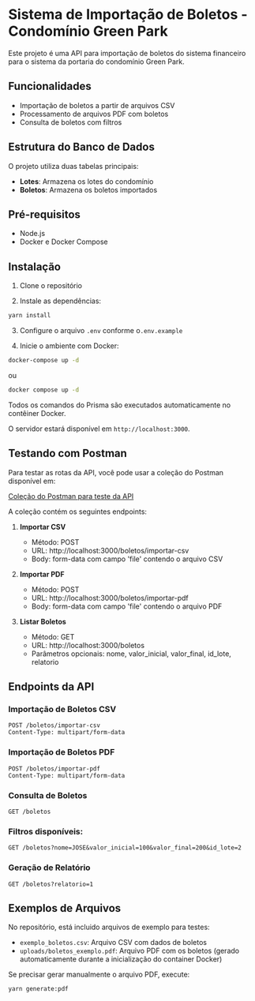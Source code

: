 # Sistema de Importação de Boletos - Condomínio Green Park

Este projeto é uma API para importação de boletos do sistema financeiro para o sistema da portaria do condomínio Green Park.

## Funcionalidades

- Importação de boletos a partir de arquivos CSV
- Processamento de arquivos PDF com boletos
- Consulta de boletos com filtros

## Estrutura do Banco de Dados

O projeto utiliza duas tabelas principais:

- **Lotes**: Armazena os lotes do condomínio
- **Boletos**: Armazena os boletos importados

## Pré-requisitos

- Node.js
- Docker e Docker Compose

## Instalação

1. Clone o repositório


2. Instale as dependências:
```bash
yarn install
```

3. Configure o arquivo `.env` conforme o`.env.example`


4. Inicie o ambiente com Docker:
```bash
docker-compose up -d
```
ou
```bash
docker compose up -d
```

Todos os comandos do Prisma são executados automaticamente no contêiner Docker.

O servidor estará disponível em `http://localhost:3000`.

## Testando com Postman

Para testar as rotas da API, você pode usar a coleção do Postman disponível em:

[Coleção do Postman para teste da API](https://www.postman.com/claytonlopes/workspace/portaria/collection/8471619-f8da4746-b701-4b6f-af00-c0ec2420fddc?action=share&creator=8471619)

A coleção contém os seguintes endpoints:

1. **Importar CSV**
   - Método: POST
   - URL: http://localhost:3000/boletos/importar-csv
   - Body: form-data com campo 'file' contendo o arquivo CSV

2. **Importar PDF**
   - Método: POST
   - URL: http://localhost:3000/boletos/importar-pdf
   - Body: form-data com campo 'file' contendo o arquivo PDF

3. **Listar Boletos**
   - Método: GET
   - URL: http://localhost:3000/boletos
   - Parâmetros opcionais: nome, valor_inicial, valor_final, id_lote, relatorio

## Endpoints da API

### Importação de Boletos CSV
```
POST /boletos/importar-csv
Content-Type: multipart/form-data
```

### Importação de Boletos PDF
```
POST /boletos/importar-pdf
Content-Type: multipart/form-data
```

### Consulta de Boletos
```
GET /boletos
```

### Filtros disponíveis:
```
GET /boletos?nome=JOSE&valor_inicial=100&valor_final=200&id_lote=2
```

### Geração de Relatório
```
GET /boletos?relatorio=1
```

## Exemplos de Arquivos

No repositório, está incluido arquivos de exemplo para testes:

- `exemplo_boletos.csv`: Arquivo CSV com dados de boletos
- `uploads/boletos_exemplo.pdf`: Arquivo PDF com os boletos (gerado automaticamente durante a inicialização do container Docker)

Se precisar gerar manualmente o arquivo PDF, execute:
```bash
yarn generate:pdf
```
